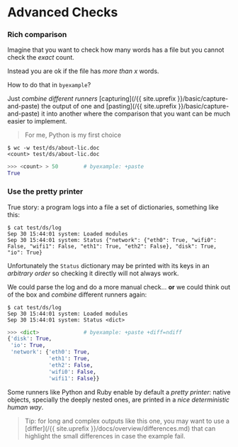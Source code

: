 # Advanced Checks

### Rich comparison

Imagine that you want to check how many words has a file
but you cannot check the *exact* count.

Instead you are ok if the file has *more than x* words.

How to do that in ``byexample``?

Just *combine different runners*
[capturing](/{{ site.uprefix }}/basic/capture-and-paste)
the output of one
and [pasting](/{{ site.uprefix }}/basic/capture-and-paste)
it into another where the comparison that you
want can be much easier to implement.

> For me, Python is my first choice

```shell
$ wc -w test/ds/about-lic.doc
<count> test/ds/about-lic.doc
```

```python
>>> <count> > 50        # byexample: +paste
True
```

### Use the pretty printer

True story: a program logs into a file a set of dictionaries,
something like this:

```shell
$ cat test/ds/log
Sep 30 15:44:01 system: Loaded modules
Sep 30 15:44:01 system: Status {"network": {"eth0": True, "wifi0": False, "wifi1": False, "eth1": True, "eth2": False}, "disk": True, "io": True}
```

Unfortunately the ``Status`` dictionary may be printed with its keys
in an *arbitrary order* so checking it directly will not always work.

We could parse the log and do a more manual check... **or** we could
think out of the box and *combine* different runners again:

```shell
$ cat test/ds/log
Sep 30 15:44:01 system: Loaded modules
Sep 30 15:44:01 system: Status <dict>
```

```python
>>> <dict>              # byexample: +paste +diff=ndiff
{'disk': True,
 'io': True,
 'network': {'eth0': True,
             'eth1': True,
             'eth2': False,
             'wifi0': False,
             'wifi1': False}}
```

Some runners like Python and Ruby enable by default a *pretty printer*:
native objects, specially the deeply nested ones, are printed in a *nice
deterministic human way*.

> Tip: for long and complex outputs like this one, you may want to use
> a [differ](/{{ site.uprefix }}/docs/overview/differences.md)
> that can highlight the small differences in case the example fail.

